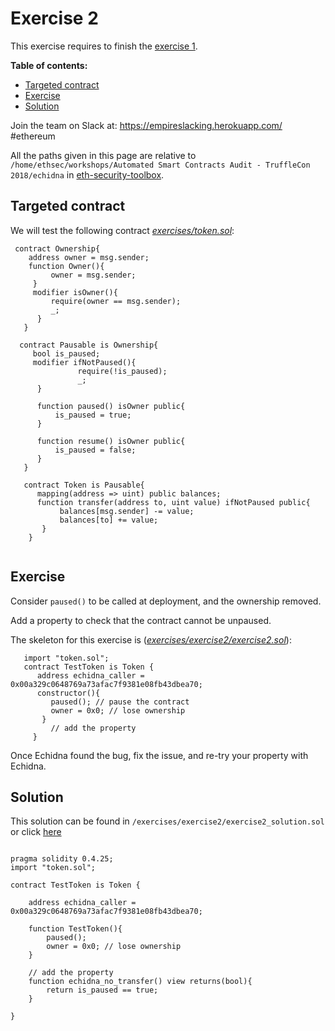 # Exercise 2

This exercise requires to finish the [exercise 1](EXERCIsE_1.md).

**Table of contents:**
- [Targeted contract](#targeted-contract)
- [Exercise](#exercice)
- [Solution](#solution)

Join the team on Slack at: https://empireslacking.herokuapp.com/ #ethereum

All the paths given in this page are relative to `/home/ethsec/workshops/Automated Smart Contracts Audit - TruffleCon 2018/echidna` in [eth-security-toolbox](https://github.com/trailofbits/eth-security-toolbox`).
 
## Targeted contract
  
We will test the following contract *[exercises/token.sol](https://github.com/trailofbits/publications/blob/master/workshops/Automated%20Smart%20Contracts%20Audit%20-%20TruffleCon%202018/echidna/exercises/token.sol)*:
       
```Solidity
 contract Ownership{
    address owner = msg.sender;
    function Owner(){
         owner = msg.sender;
     }
     modifier isOwner(){
         require(owner == msg.sender);
         _;
      }
   }
        
  contract Pausable is Ownership{
     bool is_paused;
     modifier ifNotPaused(){
               require(!is_paused);
               _;
      }
       
      function paused() isOwner public{
          is_paused = true;
      }
          
      function resume() isOwner public{
          is_paused = false;
      }
   }
      
   contract Token is Pausable{
      mapping(address => uint) public balances;
      function transfer(address to, uint value) ifNotPaused public{
           balances[msg.sender] -= value;
           balances[to] += value;
       }
    }
    
```
     
## Exercise

Consider `paused()` to be called at deployment, and the ownership removed.

Add a property to check that the contract cannot be unpaused.

The skeleton for this exercise is (*[exercises/exercise2/exercise2.sol](https://github.com/trailofbits/publications/blob/master/workshops/Automated%20Smart%20Contracts%20Audit%20-%20TruffleCon%202018/echidna/exercises/exercise2/exercise2.sol)*):
   
```Solidity
   import "token.sol";
   contract TestToken is Token {
      address echidna_caller = 0x00a329c0648769a73afac7f9381e08fb43dbea70;
      constructor(){
         paused(); // pause the contract
         owner = 0x0; // lose ownership
       }
         // add the property
     }
```
       
Once Echidna found the bug, fix the issue, and re-try your property with Echidna.
   
## Solution

 This solution can be found in ```/exercises/exercise2/exercise2_solution.sol``` or click [here](https://github.com/trailofbits/publications/blob/master/workshops/Automated%20Smart%20Contracts%20Audit%20-%20TruffleCon%202018/echidna/exercises/exercise2/exercise2_solution.sol)  
 
 
```Solidity

pragma solidity 0.4.25;
import "token.sol";

contract TestToken is Token {

    address echidna_caller = 0x00a329c0648769a73afac7f9381e08fb43dbea70;

    function TestToken(){
        paused();
        owner = 0x0; // lose ownership
    }

    // add the property
    function echidna_no_transfer() view returns(bool){
        return is_paused == true;
    }   

}

```
   

